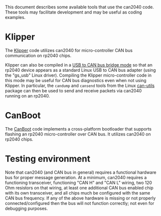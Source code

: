 This document describes some available tools that use the can2040
code. These tools may facilitate development and may be useful as
coding examples.

# Klipper

The [Klipper](https://www.klipper3d.org/) code utilizes can2040 for
micro-controller CAN bus communication on rp2040 chips.

Klipper can also be compiled in a [USB to CAN bus bridge
mode](https://www.klipper3d.org/CANBUS.html#usb-to-can-bus-bridge-mode)
so that an rp2040 device appears as a standard Linux USB to CAN bus
adapter (using the "gs_usb" Linux driver).  Compiling the Klipper
micro-controller code in this mode may be useful for CAN bus
diagnostics even when not using Klipper.  In particular, the `candump`
and `cansend` tools from the Linux
[can-utils](https://github.com/linux-can/can-utils) package can then
be used to send and receive packets via can2040 running on an rp2040.

# CanBoot

The [CanBoot](https://github.com/Arksine/CanBoot) code implements a
cross-platform bootloader that supports flashing an rp2040
micro-controller over CAN bus.  It utilizes can2040 on rp2040 chips.

# Testing environment

Note that can2040 (and CAN bus in general) requires a functional
hardware bus for proper message generation.  At a minimum, can2040
requires a functioning transceiver, functioning "CAN H" and "CAN L"
wiring, two 120 Ohm resistors on that wiring, at least one additional
CAN bus enabled chip with its own transceiver, and all chips much be
configured with the same CAN bus frequency.  If any of the above
hardware is missing or not properly connected/configured then the bus
will not function correctly; not even for debugging purposes.
